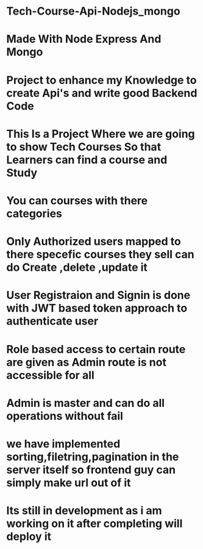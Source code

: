 # Tech-Course-Api-Nodejs_mongo
# Made With Node Express And Mongo
# Project to enhance my Knowledge to create Api's and write good Backend Code
# This Is a Project Where we are going to show Tech Courses So that Learners can find a course and Study 
# You can courses with there categories
# Only Authorized users mapped to there specefic courses they sell can do Create ,delete ,update it
# User Registraion and Signin is done with JWT based token approach to authenticate user
# Role based access to certain route are given as Admin route is not accessible for all
# Admin is master and can do all operations without fail
# we have implemented sorting,filetring,pagination in the server itself so frontend guy can simply make url out of it
# Its still in development as i am working on it after completing will deploy it

